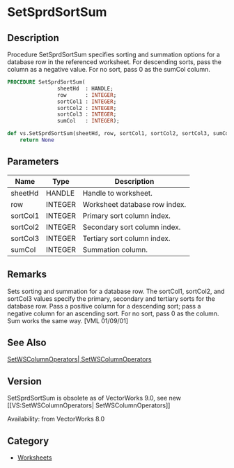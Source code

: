 # SetSprdSortSum

## Description
Procedure SetSprdSortSum specifies sorting and summation options for a database row in the referenced worksheet. For descending sorts, pass the column as a negative value. For no sort, pass 0 as the sumCol column.

```pascal
PROCEDURE SetSprdSortSum(
				sheetHd  : HANDLE;
				row      : INTEGER;
				sortCol1 : INTEGER;
				sortCol2 : INTEGER;
				sortCol3 : INTEGER;
				sumCol   : INTEGER);
```

```python
def vs.SetSprdSortSum(sheetHd, row, sortCol1, sortCol2, sortCol3, sumCol):
    return None
```

## Parameters
|Name|Type|Description|
|---|---|---|
|sheetHd|HANDLE|Handle to worksheet.|
|row|INTEGER|Worksheet database row index.|
|sortCol1|INTEGER|Primary sort column index.|
|sortCol2|INTEGER|Secondary sort column index.|
|sortCol3|INTEGER|Tertiary sort column index.|
|sumCol|INTEGER|Summation column.|

## Remarks
Sets sorting and summation for a database row.  The sortCol1, sortCol2, and sortCol3 values specify the primary, secondary and tertiary sorts for the database row.  Pass a positive column for a descending sort; pass a negative column for an ascending sort.  For no sort,  pass 0 as the column.  Sum works the same way. [VML 01/09/01]

## See Also
[SetWSColumnOperators| SetWSColumnOperators](SetWSColumnOperators|%20SetWSColumnOperators.md)

## Version
SetSprdSortSum is obsolete as of VectorWorks 9.0, see new [[VS:SetWSColumnOperators| SetWSColumnOperators]]

Availability: from VectorWorks 8.0

## Category
* [Worksheets](../Categories/Worksheets.md)
